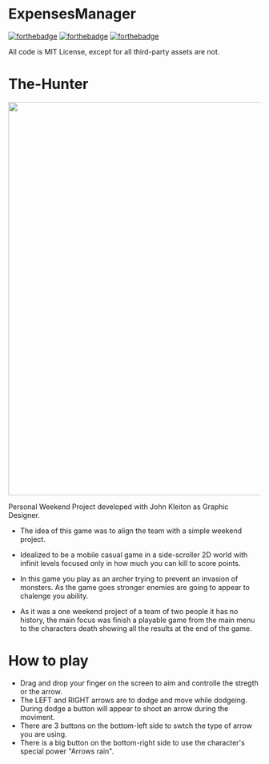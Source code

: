 # ExpensesManager

[![forthebadge](https://forthebadge.com/images/badges/made-with-c-sharp.svg)](https://forthebadge.com)
[![forthebadge](https://forthebadge.com/images/badges/built-for-android.svg)](https://forthebadge.com)
[![forthebadge](http://forthebadge.com/images/badges/built-with-love.svg)](http://forthebadge.com)

All code is MIT License, except for all third-party assets are not.

# The-Hunter


<img src="https://drive.google.com/file/d/1RHHQQRSfkr2d1Jbtxrk2_xSYSYzILz7p/view?usp=sharing" width="785px">


Personal Weekend Project developed with John Kleiton as Graphic Designer.



* The idea of this game was to align the team with a simple weekend project.

* Idealized to be a mobile casual game in a side-scroller 2D world with infinit levels focused only in how much you can kill to score points.

* In this game you play as an archer trying to prevent an invasion of monsters. As the game goes stronger enemies are going to appear to chalenge you ability.

* As it was a one weekend project of a team of two people it has no history, the main focus was finish a playable game from the main menu to the characters death showing all the results at the end of the game.

# How to play
   - Drag and drop your finger on the screen to aim and controlle the stregth or the arrow.
   - The LEFT and RIGHT arrows are to dodge and move while dodgeing. During dodge a button will appear to shoot an arrow during the moviment.
   - There are 3 buttons on the bottom-left side to swtch the type of arrow you are using.
   - There is a big button on the bottom-right side to use the character's special power "Arrows rain".
